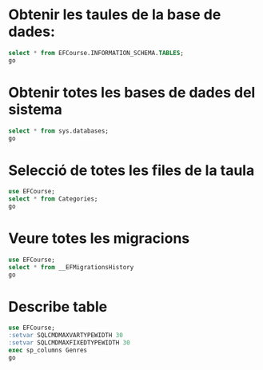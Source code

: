 # Obtenir les taules de la base de dades:
```sql
select * from EFCourse.INFORMATION_SCHEMA.TABLES;
go
```
# Obtenir totes les bases de dades del sistema
```sql
select * from sys.databases;
go
```
# Selecció de totes les files de la taula
```sql
use EFCourse;
select * from Categories;
go
```
# Veure totes les migracions
```sql
use EFCourse;
select * from __EFMigrationsHistory
go
```
# Describe table
```sql
use EFCourse;
:setvar SQLCMDMAXVARTYPEWIDTH 30
:setvar SQLCMDMAXFIXEDTYPEWIDTH 30
exec sp_columns Genres
go
```
